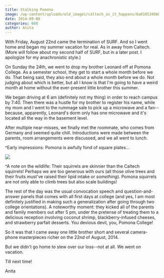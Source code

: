 ```yaml
---
title: Stalking Pomona
image: /wp-content/uploads/old_images/caltech_as_it_happens/6a0105349b8251970b01b8d05cfad3970c.jpg
date: 2014-09-08
categories: 668
author: Anita
---
```



With Friday, August 22nd came the termination of SURF. And so I went home and began my summer vacation for real. As in away from Caltech. (More will follow about my second half of SURF, but in a later post. I apologize for my anachronistic style.)

On Sunday the 24th, we went to drop my brother Leonard off at Pomona College. As a semester school, they get to start a whole month before we do. That being said, they also end about a whole month before we do. Not judging about which is better, but all I know is that I'm going to have a weird month at home without the ever-present little brother this summer.

We began driving at 6 am (definitely not my thing) in order to reach campus by 7:40. Then there was a hustle for my brother to register his name, while my mom and I went to the rummage sale to pick up a microwave and a fan--because, apparently, Leonard's dorm only has one microwave and it's located all the way in the basement level.

After multiple near-misses, we finally met the roommate, who comes from Germany and seemed quite chill. Introductions were made between the parents, room arrangements were discussed, and we all went to lunch.

^Early impressions: Pomona is awfully fond of square plates...


![](/old_images/caltech_as_it_happens/6a0105349b8251970b01a73e11286f970d.jpg)

^A note on the wildlife: Their squirrels are skinnier than the Caltech squirrels! Perhaps we are too generous with ours (all those olive trees and their fruits must've raised their lipid intake or *something*). Pomona squirrels are not only able to climb trees but also scale buildings!

The rest of the day was the usual convocation speech and question-and-answer panels that comes with all first days at college (and yes, I am most definitely justified in making such a generalization after going through two college orientations). A noteworthy moment: they kicked all of the parents and family members out after 5 pm, under the pretense of treating them to a delicious reception involving coconut shrimp, blackberry-infused cheeses, and strawberry parfait desserts. You devious devil, you, Pomona College!

So it was that I came away one little brother short and several camera-phone masterpieces richer on the 22nd of August, 2014. 

But we didn't go home to stew over our loss--not at all. We went on vacation.

Till next time!

Anita

